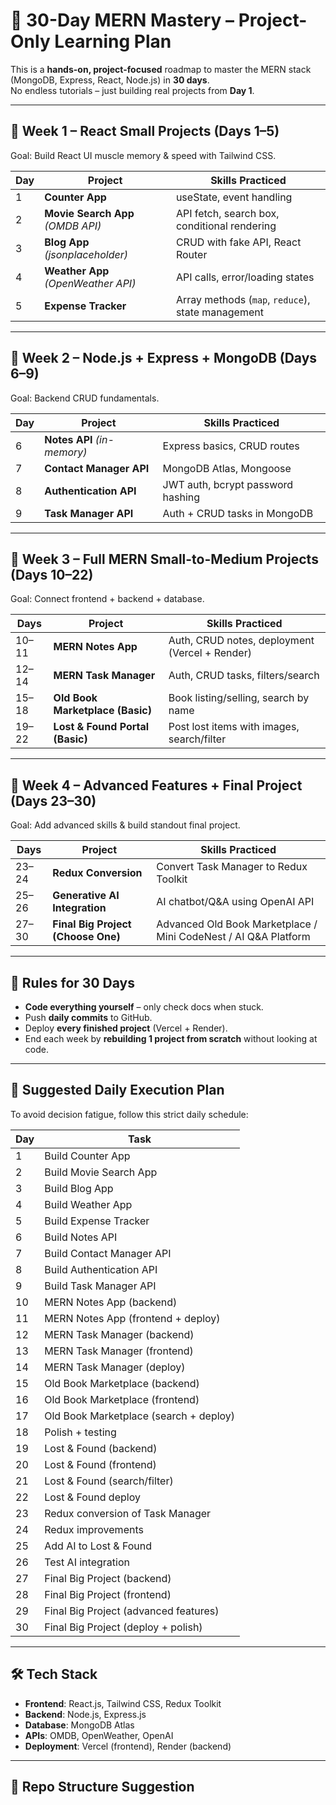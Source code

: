 # 🚀 30-Day MERN Mastery – Project-Only Learning Plan

This is a **hands-on, project-focused** roadmap to master the MERN stack (MongoDB, Express, React, Node.js) in **30 days**.  
No endless tutorials – just building real projects from **Day 1**.

---

## 📅 Week 1 – React Small Projects (Days 1–5)
Goal: Build React UI muscle memory & speed with Tailwind CSS.

| Day | Project | Skills Practiced |
|-----|---------|------------------|
| 1   | **Counter App** | useState, event handling |
| 2   | **Movie Search App** *(OMDB API)* | API fetch, search box, conditional rendering |
| 3   | **Blog App** *(jsonplaceholder)* | CRUD with fake API, React Router |
| 4   | **Weather App** *(OpenWeather API)* | API calls, error/loading states |
| 5   | **Expense Tracker** | Array methods (`map`, `reduce`), state management |

---

## 📅 Week 2 – Node.js + Express + MongoDB (Days 6–9)
Goal: Backend CRUD fundamentals.

| Day | Project | Skills Practiced |
|-----|---------|------------------|
| 6   | **Notes API** *(in-memory)* | Express basics, CRUD routes |
| 7   | **Contact Manager API** | MongoDB Atlas, Mongoose |
| 8   | **Authentication API** | JWT auth, bcrypt password hashing |
| 9   | **Task Manager API** | Auth + CRUD tasks in MongoDB |

---

## 📅 Week 3 – Full MERN Small-to-Medium Projects (Days 10–22)
Goal: Connect frontend + backend + database.

| Days | Project | Skills Practiced |
|------|---------|------------------|
| 10–11 | **MERN Notes App** | Auth, CRUD notes, deployment (Vercel + Render) |
| 12–14 | **MERN Task Manager** | Auth, CRUD tasks, filters/search |
| 15–18 | **Old Book Marketplace (Basic)** | Book listing/selling, search by name |
| 19–22 | **Lost & Found Portal (Basic)** | Post lost items with images, search/filter |

---

## 📅 Week 4 – Advanced Features + Final Project (Days 23–30)
Goal: Add advanced skills & build standout final project.

| Days | Project | Skills Practiced |
|------|---------|------------------|
| 23–24 | **Redux Conversion** | Convert Task Manager to Redux Toolkit |
| 25–26 | **Generative AI Integration** | AI chatbot/Q&A using OpenAI API |
| 27–30 | **Final Big Project (Choose One)** | Advanced Old Book Marketplace / Mini CodeNest / AI Q&A Platform |

---

## 📌 Rules for 30 Days
- **Code everything yourself** – only check docs when stuck.
- Push **daily commits** to GitHub.
- Deploy **every finished project** (Vercel + Render).
- End each week by **rebuilding 1 project from scratch** without looking at code.

---

## 🎯 Suggested Daily Execution Plan
To avoid decision fatigue, follow this strict daily schedule:

| Day | Task |
|-----|------|
| 1 | Build Counter App |
| 2 | Build Movie Search App |
| 3 | Build Blog App |
| 4 | Build Weather App |
| 5 | Build Expense Tracker |
| 6 | Build Notes API |
| 7 | Build Contact Manager API |
| 8 | Build Authentication API |
| 9 | Build Task Manager API |
| 10 | MERN Notes App (backend) |
| 11 | MERN Notes App (frontend + deploy) |
| 12 | MERN Task Manager (backend) |
| 13 | MERN Task Manager (frontend) |
| 14 | MERN Task Manager (deploy) |
| 15 | Old Book Marketplace (backend) |
| 16 | Old Book Marketplace (frontend) |
| 17 | Old Book Marketplace (search + deploy) |
| 18 | Polish + testing |
| 19 | Lost & Found (backend) |
| 20 | Lost & Found (frontend) |
| 21 | Lost & Found (search/filter) |
| 22 | Lost & Found deploy |
| 23 | Redux conversion of Task Manager |
| 24 | Redux improvements |
| 25 | Add AI to Lost & Found |
| 26 | Test AI integration |
| 27 | Final Big Project (backend) |
| 28 | Final Big Project (frontend) |
| 29 | Final Big Project (advanced features) |
| 30 | Final Big Project (deploy + polish) |

---

## 🛠 Tech Stack
- **Frontend**: React.js, Tailwind CSS, Redux Toolkit
- **Backend**: Node.js, Express.js
- **Database**: MongoDB Atlas
- **APIs**: OMDB, OpenWeather, OpenAI
- **Deployment**: Vercel (frontend), Render (backend)

---

## 📂 Repo Structure Suggestion
